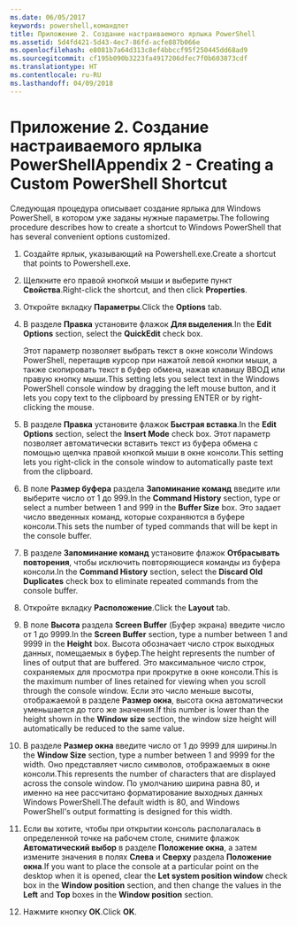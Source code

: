 ```yaml
---
ms.date: 06/05/2017
keywords: powershell,командлет
title: Приложение 2. Создание настраиваемого ярлыка PowerShell
ms.assetid: 5d4fd421-5d43-4ec7-86fd-acfe887b066e
ms.openlocfilehash: e8081b7a64d313c8ef4bbccf95f250445dd68ad9
ms.sourcegitcommit: cf195b090b3223fa4917206dfec7f0b603873cdf
ms.translationtype: HT
ms.contentlocale: ru-RU
ms.lasthandoff: 04/09/2018
---
```

# <a name="appendix-2---creating-a-custom-powershell-shortcut"></a><span data-ttu-id="857b3-103">Приложение 2. Создание настраиваемого ярлыка PowerShell</span><span class="sxs-lookup"><span data-stu-id="857b3-103">Appendix 2 - Creating a Custom PowerShell Shortcut</span></span>

<span data-ttu-id="857b3-104">Следующая процедура описывает создание ярлыка для Windows PowerShell, в котором уже заданы нужные параметры.</span><span class="sxs-lookup"><span data-stu-id="857b3-104">The following procedure describes how to create a shortcut to Windows PowerShell that has several convenient options customized.</span></span>

1. <span data-ttu-id="857b3-105">Создайте ярлык, указывающий на Powershell.exe.</span><span class="sxs-lookup"><span data-stu-id="857b3-105">Create a shortcut that points to Powershell.exe.</span></span>

2. <span data-ttu-id="857b3-106">Щелкните его правой кнопкой мыши и выберите пункт **Свойства**.</span><span class="sxs-lookup"><span data-stu-id="857b3-106">Right-click the shortcut, and then click **Properties**.</span></span>

3. <span data-ttu-id="857b3-107">Откройте вкладку **Параметры**.</span><span class="sxs-lookup"><span data-stu-id="857b3-107">Click the **Options** tab.</span></span>

4. <span data-ttu-id="857b3-108">В разделе **Правка** установите флажок **Для выделения**.</span><span class="sxs-lookup"><span data-stu-id="857b3-108">In the **Edit Options** section, select the **QuickEdit** check box.</span></span>

    <span data-ttu-id="857b3-109">Этот параметр позволяет выбрать текст в окне консоли Windows PowerShell, перетащив курсор при нажатой левой кнопки мыши, а также скопировать текст в буфер обмена, нажав клавишу ВВОД или правую кнопку мыши.</span><span class="sxs-lookup"><span data-stu-id="857b3-109">This setting lets you select text in the Windows PowerShell console window by dragging the left mouse button, and it lets you copy text to the clipboard by pressing ENTER or by right-clicking the mouse.</span></span>

5. <span data-ttu-id="857b3-110">В разделе **Правка** установите флажок **Быстрая вставка**.</span><span class="sxs-lookup"><span data-stu-id="857b3-110">In the **Edit Options** section, select the **Insert Mode** check box.</span></span> <span data-ttu-id="857b3-111">Этот параметр позволяет автоматически вставить текст из буфера обмена с помощью щелчка правой кнопкой мыши в окне консоли.</span><span class="sxs-lookup"><span data-stu-id="857b3-111">This setting lets you right-click in the console window to automatically paste text from the clipboard.</span></span>

6. <span data-ttu-id="857b3-112">В поле **Размер буфера** раздела **Запоминание команд** введите или выберите число от 1 до 999.</span><span class="sxs-lookup"><span data-stu-id="857b3-112">In the **Command History** section, type or select a number between 1 and 999 in the **Buffer Size** box.</span></span> <span data-ttu-id="857b3-113">Это задает число введенных команд, которые сохраняются в буфере консоли.</span><span class="sxs-lookup"><span data-stu-id="857b3-113">This sets the number of typed commands that will be kept in the console buffer.</span></span>

7. <span data-ttu-id="857b3-114">В разделе **Запоминание команд** установите флажок **Отбрасывать повторения**, чтобы исключить повторяющиеся команды из буфера консоли.</span><span class="sxs-lookup"><span data-stu-id="857b3-114">In the **Command History** section, select the **Discard Old Duplicates** check box to eliminate repeated commands from the console buffer.</span></span>

8. <span data-ttu-id="857b3-115">Откройте вкладку **Расположение**.</span><span class="sxs-lookup"><span data-stu-id="857b3-115">Click the **Layout** tab.</span></span>

9. <span data-ttu-id="857b3-116">В поле **Высота** раздела **Screen Buffer** (Буфер экрана) введите число от 1 до 9999.</span><span class="sxs-lookup"><span data-stu-id="857b3-116">In the **Screen Buffer** section, type a number between 1 and 9999 in the **Height** box.</span></span> <span data-ttu-id="857b3-117">Высота обозначает число строк выходных данных, помещаемых в буфер.</span><span class="sxs-lookup"><span data-stu-id="857b3-117">The height represents the number of lines of output that are buffered.</span></span> <span data-ttu-id="857b3-118">Это максимальное число строк, сохраняемых для просмотра при прокрутке в окне консоли.</span><span class="sxs-lookup"><span data-stu-id="857b3-118">This is the maximum number of lines retained for viewing when you scroll through the console window.</span></span> <span data-ttu-id="857b3-119">Если это число меньше высоты, отображаемой в разделе **Размер окна**, высота окна автоматически уменьшается до того же значения.</span><span class="sxs-lookup"><span data-stu-id="857b3-119">If this number is lower than the height shown in the **Window size** section, the window size height will automatically be reduced to the same value.</span></span>

10. <span data-ttu-id="857b3-120">В разделе **Размер окна** введите число от 1 до 9999 для ширины.</span><span class="sxs-lookup"><span data-stu-id="857b3-120">In the **Window Size** section, type a number between 1 and 9999 for the width.</span></span> <span data-ttu-id="857b3-121">Оно представляет число символов, отображаемых в окне консоли.</span><span class="sxs-lookup"><span data-stu-id="857b3-121">This represents the number of characters that are displayed across the console window.</span></span> <span data-ttu-id="857b3-122">По умолчанию ширина равна 80, и именно на нее рассчитано форматирование выходных данных Windows PowerShell.</span><span class="sxs-lookup"><span data-stu-id="857b3-122">The default width is 80, and Windows PowerShell's output formatting is designed for this width.</span></span>

11. <span data-ttu-id="857b3-123">Если вы хотите, чтобы при открытии консоль располагалась в определенной точке на рабочем столе, снимите флажок **Автоматический выбор** в разделе **Положение окна**, а затем измените значения в полях **Слева** и **Сверху** раздела **Положение окна**.</span><span class="sxs-lookup"><span data-stu-id="857b3-123">If you want to place the console at a particular point on the desktop when it is opened, clear the **Let system position window** check box in the **Window position** section, and then change the values in the **Left** and **Top** boxes in the **Window position** section.</span></span>

12. <span data-ttu-id="857b3-124">Нажмите кнопку **ОК**.</span><span class="sxs-lookup"><span data-stu-id="857b3-124">Click **OK**.</span></span>